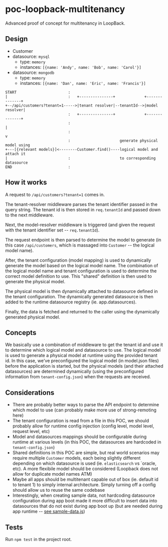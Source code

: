 # poc-loopback-multitenancy

Advanced proof of concept for multitenancy in LoopBack.

## Design

- Customer
 - datasource: `mysql`
   - type: `memory`
   - instances: `[{name: 'Andy', name: 'Bob', name: 'Carol'}]`
 - datasource: `mongodb`
   - type: `memory`
   - instances: `[{name: 'Dan', name: 'Eric', name: 'Francis'}]`

```
START                       :
|                           :   +---------------+             +--------------+
+--/api/customers?tenant=1----->|tenant resolver|--tenantId-->|model resolver|
                            :   +---------------+             +--------------+
                            :                                         |
                            :                                         v
                            :                      generate physical model using
+---[{relevant models}]<--------Customer.find()----logical model and attach it
|                           :                      to corresponding datasource
END                         :
```

## How it works

A request to `/api/customers?tenant=1` comes in.

The tenant-resolver middleware parses the tenant identifier passed in the query
string. The tenant id is then stored in `req.tenantId` and passed down to the
next middleware.

Next, the model-resolver middleware is triggered (and given the request with the
tenant identifier set -- `req.tenantId`).

The request endpoint is then parsed to determine the model to generate (in this
case `/api/customers`, which is massaged into `Customer` -- the logical model
name).

After, the tenant configuration (model mapping) is used to dynamically generate
the model based on the logical model name. The combination of the logical model
name and tenant configuration is used to determine the correct model definition
to use. This "shared" definition is then used to generate the physical model.

The physical model is then dynamically attached to datasource defined in
the tenant configuration. The dynamically generated datasource is then added
to the runtime datasource registry (ie. app.datasources).

Finally, the data is fetched and returned to the caller using the dynamically
generated physical model.

## Concepts

We basically use a combination of middleware to get the tenant id and use it to
determine which logical model and datasource to use. The logical model is used
to generate a physical model at runtime using the provided tenant id. In this
case, we've preconfigured the logical model (in model.json files) before the
application is started, but the physical models (and their attached
datasources) are determined dynamically (using the preconfigured information
from `tenant-config.json`) when the requests are received.

## Considerations

- There are probably better ways to parse the API endpoint to determine which
  model to use (can probably make more use of strong-remoting here)
- The tenant configuration is read from a file in this POC, we should probably
  allow for runtime config injection (config level, model level, request level,
  etc)
- Model and datasources mappings should be configurable during runtime at
  various levels (in this POC, the datasources are hardcoded in
  `tenant-config.json`)
- Shared definitions in this POC are simple, but real world scenarios may
  require multiple `Customer` models, each being slightly different depending on
  which datasource is used (ie. `elasticsearch` vs `oracle, etc). A more
  flexibile model should be considered (Loopback does not allow for duplicate
  model names ATM)
- Maybe all apps should be multitenant capable out of box (ie. default id to
  tenant 1) to simply internal architecture. Simply turning off a config should
  allow us to reuse the same codebase
- Interestingly, when creating sample data, not hardcoding datasource
  configuration during app boot made it more difficult to insert data into
  datasources that do not exist during app boot up (but are needed during app
  runtime -- [see sample-data.js](server/boot/sample-data.js#L8-L11))

## Tests

Run `npm test` in the project root.
